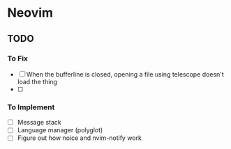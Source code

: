 # Neovim

## TODO

### To Fix

- [ ] When the bufferline is closed, opening a file using telescope doesn't load the thing
- [ ] 

### To Implement

- [ ] Message stack
- [ ] Language manager (polyglot)
- [ ] Figure out how noice and nvim-notify work
